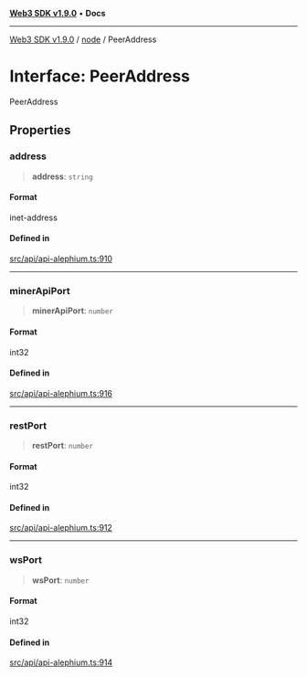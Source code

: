 [**Web3 SDK v1.9.0**](../../../README.md) • **Docs**

***

[Web3 SDK v1.9.0](../../../globals.md) / [node](../README.md) / PeerAddress

# Interface: PeerAddress

PeerAddress

## Properties

### address

> **address**: `string`

#### Format

inet-address

#### Defined in

[src/api/api-alephium.ts:910](https://github.com/Mystic-Nayy/alephium-web3/blob/ee41f5e0e7d7fb0b155fe62f05b2ac03772895ca/packages/web3/src/api/api-alephium.ts#L910)

***

### minerApiPort

> **minerApiPort**: `number`

#### Format

int32

#### Defined in

[src/api/api-alephium.ts:916](https://github.com/Mystic-Nayy/alephium-web3/blob/ee41f5e0e7d7fb0b155fe62f05b2ac03772895ca/packages/web3/src/api/api-alephium.ts#L916)

***

### restPort

> **restPort**: `number`

#### Format

int32

#### Defined in

[src/api/api-alephium.ts:912](https://github.com/Mystic-Nayy/alephium-web3/blob/ee41f5e0e7d7fb0b155fe62f05b2ac03772895ca/packages/web3/src/api/api-alephium.ts#L912)

***

### wsPort

> **wsPort**: `number`

#### Format

int32

#### Defined in

[src/api/api-alephium.ts:914](https://github.com/Mystic-Nayy/alephium-web3/blob/ee41f5e0e7d7fb0b155fe62f05b2ac03772895ca/packages/web3/src/api/api-alephium.ts#L914)
